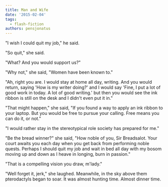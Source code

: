 ```yaml
---
title: Man and Wife
date: '2015-02-04'
tags:
  - flash-fiction
authors: pensjonatus
---
```


"I wish I could quit my job," he said.

<!-- truncate -->

"So quit," she said.

"What? And you would support us?"

"Why not," she said, "Women have been known to."

"Ah, right you are. I would stay at home all day, writing. And you would return,
saying 'How is my writer doing?' and I would say 'Fine, I put a lot of good work
in today. A lot of good writing.' but then you would see the ink ribbon is still
on the desk and I didn't even put it in."

"That might happen," she said, "If you found a way to apply an ink ribbon to
your laptop. But you would be free to pursue your calling. Free means you can do
it, or not."

"I would rather stay in the stereotypical role society has prepared for me."

"Be the bread winner?" she said, "How noble of you, Sir Breadsalot. Your court
awaits you each day when you get back from performing noble quests. Perhaps I
should quit my job and wait in bed all day with my bosom moving up and down as I
heave in longing, burn in passion."

"That is a compelling vision you draw, m'lady."

"Well forget it, jerk," she laughed. Meanwhile, in the sky above them
pterodactyls began to soar. It was almost hunting time. Almost dinner time.
